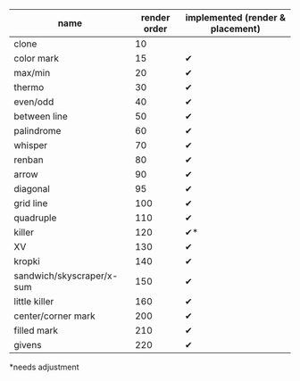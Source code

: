 | name | render order | implemented (render & placement)
|---|---|---|
| clone | 10 | |
| color mark | 15 | ✔ |
| max/min | 20 | ✔ |
| thermo | 30 | ✔ |
| even/odd | 40 | ✔ |
| between line | 50 | ✔
| palindrome | 60 | ✔ |
| whisper | 70 | ✔ |
| renban | 80 | ✔ |
| arrow | 90 | ✔ |
| diagonal | 95 | ✔ |
| grid line | 100 | ✔ |
| quadruple | 110 | ✔ |
| killer | 120 | ✔\* |
| XV | 130 | ✔ |
| kropki | 140 | ✔ |
| sandwich/skyscraper/x-sum | 150 | ✔ |
| little killer | 160 | ✔ |
| center/corner mark | 200 | ✔ |
| filled mark | 210 | ✔ |
| givens | 220 | ✔ |

\*needs adjustment
